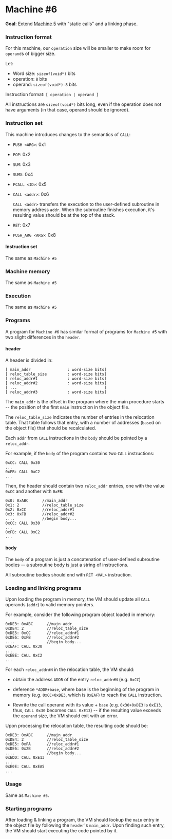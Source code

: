 # Machine #6

**Goal**: Extend [Machine 5](exercise_05.md) with "static calls" and a linking phase.

### Instruction format

For this machine, our `operation` size will be smaller to make room for `operand`s of bigger size.

Let:

- Word size: `sizeof(void*)` bits
- operation: `8` bits
- operand: `sizeof(void*)-8` bits

Instruction format: `[ operation | operand ]`

All instructions are `sizeof(void*)` bits long, even if the operation does not have arguments (in that case, operand should be ignored).

### Instruction set

This machine introduces changes to the semantics of `CALL`:


- `PUSH <ARG>`: 0x1
- `POP`:  0x2
- `SUM`:  0x3
- `SUMX`: 0x4
- `PCALL <ID>`: 0x5
- `CALL <addr>`: 0x6

  `CALL <addr>` transfers the execution to the user-defined subroutine in
  memory address `addr`. When the subroutine finishes execution, it's
  resulting value should be at the top of the stack.

- `RET`: 0x7
- `PUSH_ARG <ARG>`: 0x8

#### Instruction set

The same as `Machine #5`

### Machine memory

The same as `Machine #5`

### Execution

The same as `Machine #5`

### Programs


A program for `Machine #6` has similar format of programs for `Machine #5`
with two slight differences in the `header`.

#### header

A header is divided in:

```
[ main_addr                : word-size bits]
[ reloc_table_size         : word-size bits]
[ reloc_addr#1             : word-size bits]
[ reloc_addr#2             : word-size bits]
[ ...                                      ]
[ reloc_addr#3             : word-size bits]
```

The `main_addr` is the offset in the program where the main procedure starts -- the position of the first `main` instruction in the object file.

The `reloc_table_size` indicates the number of entries in the
relocation table. That table follows that entry, with a number of addresses
(`base`d on the object file) that should be recalculated.

Each `addr` from `CALL` instructions in the `body` should be pointed by a
`reloc_addr`.

For example, if the `body` of the program contains two `CALL` instructions:

```
0xCC: CALL 0x30
...
0xFB: CALL 0xC2
...
```

Then, the header should contain two `reloc_addr` entries, one with the value
`0xCC` and another with `0xFB`:

```
0x0: 0xABC      //main_addr
0x1: 2          //reloc_table_size
0x2: 0xCC       //reloc_addr#1
0x3: 0xFB       //reloc_addr#2
....            //begin body...
0xCC: CALL 0x30
...
0xFB: CALL 0xC2
...
```


#### body

The `body` of a program is just a concatenation of user-defined subroutine
bodies -- a subroutine body is just a string of instructions.

All subroutine bodies should end with `RET <VAL>` instruction.


### Loading and linking programs

Upon loading the program in memory, the VM should update all `CALL` operands
(`addr`) to valid memory pointers.

For example, consider the following program object loaded in memory:

```
0xDE3: 0xABC      //main_addr
0xDE4: 2          //reloc_table_size
0xDE5: 0xCC       //reloc_addr#1
0xDE6: 0xFB       //reloc_addr#2
....              //begin body...
0xEAF: CALL 0x30
...
0xEBE: CALL 0xC2
...
```


For each `reloc_addr#N` in the relocation table, the VM should:

- obtain the address `ADDR` of the entry `reloc_addr#N` (e.g. `0xCC`)

- deference `*ADDR+base`, where base is the beginning of the program in memory
 (e.g. `0xCC+0xDE3`, which is `0xEAF`) to reach the `CALL` instruction.

- Rewrite the call operand with its value + `base` (e.g. `0x30+0xDE3` is
  `0xE13`, thus, `CALL 0x30` becomes `CALL 0xE13`) -- if the resulting value
  exceeds the `operand` size, the VM should exit with an error.


Upon processing the relocation table, the resulting code should be:

```
0xDE3: 0xABC      //main_addr
0xDE4: 2          //reloc_table_size
0xDE5: 0xFA       //reloc_addr#1
0xDE6: 0x2B       //reloc_addr#2
....              //begin body...
0xEDD: CALL 0xE13
...
0xE0E: CALL 0xEA5
...
```


### Usage

Same as `Machine #5`.

### Starting programs

After loading & linking a program, the VM should lookup the `main` entry in
the object file by following the `header`'s `main_addr`. Upon finding such
entry, the VM should start executing the code pointed by it.
